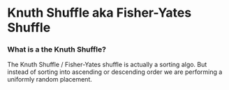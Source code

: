 # Knuth Shuffle aka Fisher-Yates Shuffle

### What is a the Knuth Shuffle?
The Knuth Shuffle / Fisher-Yates shuffle is actually a sorting algo. But instead of sorting into ascending or descending order we are performing a uniformly random placement.

